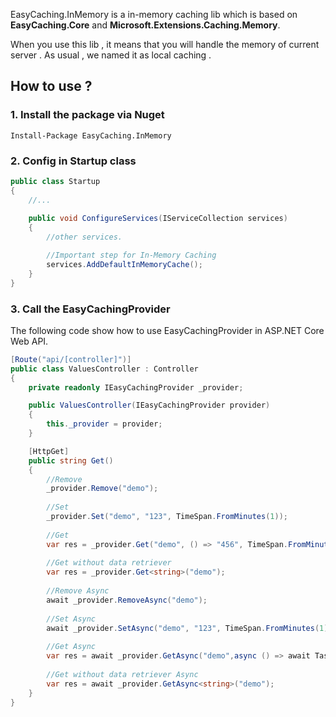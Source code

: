 EasyCaching.InMemory is a in-memory caching lib which is based on **EasyCaching.Core** and **Microsoft.Extensions.Caching.Memory**.

When you use this lib , it means that you will handle the memory of current server . As usual , we named it as local caching .

## How to use ?

### 1. Install the package via Nuget

```
Install-Package EasyCaching.InMemory
```

### 2. Config in Startup class

```csharp
public class Startup
{
    //...
    
    public void ConfigureServices(IServiceCollection services)
    {
        //other services.

        //Important step for In-Memory Caching
        services.AddDefaultInMemoryCache(); 
    }
}
```

### 3. Call the EasyCachingProvider

The following code show how to use EasyCachingProvider in ASP.NET Core Web API.

```csharp
[Route("api/[controller]")]
public class ValuesController : Controller
{
    private readonly IEasyCachingProvider _provider;

    public ValuesController(IEasyCachingProvider provider)
    {
        this._provider = provider;
    }

    [HttpGet]
    public string Get()
    {
        //Remove
        _provider.Remove("demo");
        
        //Set
        _provider.Set("demo", "123", TimeSpan.FromMinutes(1));
            
        //Get
        var res = _provider.Get("demo", () => "456", TimeSpan.FromMinutes(1));
        
        //Get without data retriever
        var res = _provider.Get<string>("demo");
        
        //Remove Async
        await _provider.RemoveAsync("demo");
           
        //Set Async
        await _provider.SetAsync("demo", "123", TimeSpan.FromMinutes(1));   
            
        //Get Async    
        var res = await _provider.GetAsync("demo",async () => await Task.FromResult("456"), TimeSpan.FromMinutes(1));   
        
        //Get without data retriever Async
        var res = await _provider.GetAsync<string>("demo");
    }
}
```
